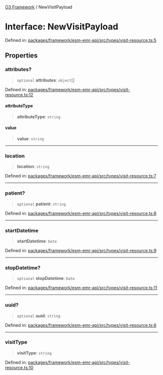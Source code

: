 [O3 Framework](../API.md) / NewVisitPayload

# Interface: NewVisitPayload

Defined in: [packages/framework/esm-emr-api/src/types/visit-resource.ts:5](https://github.com/openmrs/openmrs-esm-core/blob/85cde3ce59cd3d29230c98040a3f53525e808725/packages/framework/esm-emr-api/src/types/visit-resource.ts#L5)

## Properties

### attributes?

> `optional` **attributes**: `object`[]

Defined in: [packages/framework/esm-emr-api/src/types/visit-resource.ts:12](https://github.com/openmrs/openmrs-esm-core/blob/85cde3ce59cd3d29230c98040a3f53525e808725/packages/framework/esm-emr-api/src/types/visit-resource.ts#L12)

#### attributeType

> **attributeType**: `string`

#### value

> **value**: `string`

***

### location

> **location**: `string`

Defined in: [packages/framework/esm-emr-api/src/types/visit-resource.ts:7](https://github.com/openmrs/openmrs-esm-core/blob/85cde3ce59cd3d29230c98040a3f53525e808725/packages/framework/esm-emr-api/src/types/visit-resource.ts#L7)

***

### patient?

> `optional` **patient**: `string`

Defined in: [packages/framework/esm-emr-api/src/types/visit-resource.ts:8](https://github.com/openmrs/openmrs-esm-core/blob/85cde3ce59cd3d29230c98040a3f53525e808725/packages/framework/esm-emr-api/src/types/visit-resource.ts#L8)

***

### startDatetime

> **startDatetime**: `Date`

Defined in: [packages/framework/esm-emr-api/src/types/visit-resource.ts:9](https://github.com/openmrs/openmrs-esm-core/blob/85cde3ce59cd3d29230c98040a3f53525e808725/packages/framework/esm-emr-api/src/types/visit-resource.ts#L9)

***

### stopDatetime?

> `optional` **stopDatetime**: `Date`

Defined in: [packages/framework/esm-emr-api/src/types/visit-resource.ts:11](https://github.com/openmrs/openmrs-esm-core/blob/85cde3ce59cd3d29230c98040a3f53525e808725/packages/framework/esm-emr-api/src/types/visit-resource.ts#L11)

***

### uuid?

> `optional` **uuid**: `string`

Defined in: [packages/framework/esm-emr-api/src/types/visit-resource.ts:6](https://github.com/openmrs/openmrs-esm-core/blob/85cde3ce59cd3d29230c98040a3f53525e808725/packages/framework/esm-emr-api/src/types/visit-resource.ts#L6)

***

### visitType

> **visitType**: `string`

Defined in: [packages/framework/esm-emr-api/src/types/visit-resource.ts:10](https://github.com/openmrs/openmrs-esm-core/blob/85cde3ce59cd3d29230c98040a3f53525e808725/packages/framework/esm-emr-api/src/types/visit-resource.ts#L10)

